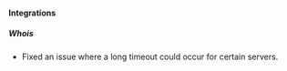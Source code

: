 
#### Integrations

##### Whois

- Fixed an issue where a long timeout could occur for certain servers.
